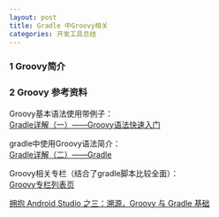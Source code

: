 ```yaml
---
layout: post
title: Gradle 中Groovy相关
categories: 开发工具总结
---
```

### 1 Groovy简介 ###

### 2 Groovy 参考资料 ###

Groovy基本语法使用带例子：  
[Gradle详解（一）——Groovy语法快速入门](https://blog.csdn.net/al4fun/article/details/78385980)  

gradle中使用Groovy语法简介：  
[Gradle详解（二）——Gradle](https://blog.csdn.net/al4fun/article/details/78386046)  


Groovy相关专栏（结合了gradle脚本比较全面）：  
[Groovy专栏列表页](https://blog.csdn.net/zxhoo/article/category/2317067)  


[拥抱 Android Studio 之三：溯源，Groovy 与 Gradle 基础](http://blog.bugtags.com/2016/01/04/embrace-android-studio-groovy-gradle/)  